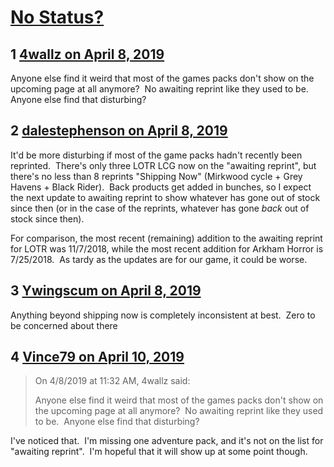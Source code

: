 # [No Status?](https://community.fantasyflightgames.com/topic/293571-no-status/)

## 1 [4wallz on April 8, 2019](https://community.fantasyflightgames.com/topic/293571-no-status/?do=findComment&comment=3671467)

Anyone else find it weird that most of the games packs don't show on the upcoming page at all anymore?  No awaiting reprint like they used to be.  Anyone else find that disturbing?

## 2 [dalestephenson on April 8, 2019](https://community.fantasyflightgames.com/topic/293571-no-status/?do=findComment&comment=3671490)

It'd be more disturbing if most of the game packs hadn't recently been reprinted.  There's only three LOTR LCG now on the "awaiting reprint", but there's no less than 8 reprints "Shipping Now" (Mirkwood cycle + Grey Havens + Black Rider).  Back products get added in bunches, so I expect the next update to awaiting reprint to show whatever has gone out of stock since then (or in the case of the reprints, whatever has gone *back* out of stock since then).

For comparison, the most recent (remaining) addition to the awaiting reprint for LOTR was 11/7/2018, while the most recent addition for Arkham Horror is 7/25/2018.  As tardy as the updates are for our game, it could be worse.

## 3 [Ywingscum on April 8, 2019](https://community.fantasyflightgames.com/topic/293571-no-status/?do=findComment&comment=3671698)

Anything beyond shipping now is completely inconsistent at best.  Zero to be concerned about there

## 4 [Vince79 on April 10, 2019](https://community.fantasyflightgames.com/topic/293571-no-status/?do=findComment&comment=3673217)

> On 4/8/2019 at 11:32 AM, 4wallz said:
> 
> Anyone else find it weird that most of the games packs don't show on the upcoming page at all anymore?  No awaiting reprint like they used to be.  Anyone else find that disturbing?

I've noticed that.  I'm missing one adventure pack, and it's not on the list for "awaiting reprint".  I'm hopeful that it will show up at some point though.

